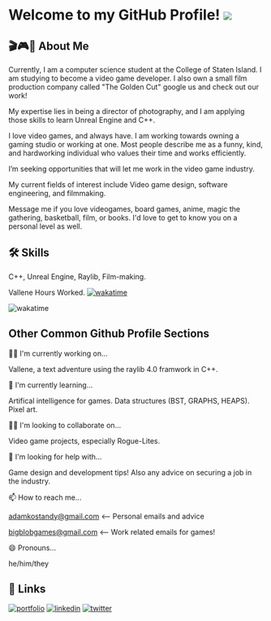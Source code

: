 
# Welcome to my GitHub Profile! ![](http://rgznsk.ovh/wp-content/uploads/2017/08/Persona5.gif)

## 🎬🎮📖 About Me
Currently, I am a computer science student at the College of Staten Island.
I am studying to become a video game developer. I also own a small film production company called "The Golden Cut" google us and check out our work!

My expertise lies in being a director of photography, and I am applying those skills to learn Unreal Engine and C++.

I love video games, and always have. I am working towards owning a gaming studio or working at one.
Most people describe me as a funny, kind, and hardworking individual who values their time and works efficiently.

I’m seeking opportunities that will let me work in the video game industry.

My current fields of interest include Video game design, software engineering, and filmmaking.

Message me if you love videogames, board games, anime, magic the gathering, basketball, film, or books. I'd love to get to know you on a personal level as well.


## 🛠 Skills
C++, Unreal Engine, Raylib, Film-making. 

Vallene Hours Worked. 
[![wakatime](https://wakatime.com/badge/user/d40f1ade-8d48-4f6f-86b3-8b2ed1780d43/project/6e45088b-b4cc-4142-b2fe-0cba579f283f.svg)](https://wakatime.com/badge/user/d40f1ade-8d48-4f6f-86b3-8b2ed1780d43/project/6e45088b-b4cc-4142-b2fe-0cba579f283f)

![wakatime](https://wakatime.com/share/@d40f1ade-8d48-4f6f-86b3-8b2ed1780d43/393405b6-5d60-4ef3-966a-45e5e00f918b.png)
## Other Common Github Profile Sections
👩‍💻 I'm currently working on...

Vallene, a text adventure using the raylib 4.0 framwork in C++. 

🧠 I'm currently learning...

Artifical intelligence for games. Data structures (BST, GRAPHS, HEAPS). Pixel art. 

👯‍♀️ I'm looking to collaborate on...

Video game projects, especially Rogue-Lites.
    
🤔 I'm looking for help with...

Game design and development tips! Also any advice on securing a job in the industry. 

📫 How to reach me...

adamkostandy@gmail.com <-- Personal emails and advice 

bigblobgames@gmail.com <-- Work related emails for games!

😄 Pronouns...

he/him/they


## 🔗 Links
[![portfolio](https://img.shields.io/badge/my_portfolio-000?style=for-the-badge&logo=ko-fi&logoColor=white)](https://www.thegoldencutproductions.com/)
[![linkedin](https://img.shields.io/badge/linkedin-0A66C2?style=for-the-badge&logo=linkedin&logoColor=white)](https://www.linkedin.com/in/adamkostandy/)
[![twitter](https://img.shields.io/badge/twitter-1DA1F2?style=for-the-badge&logo=twitter&logoColor=white)](https://twitter.com/adam_kostandy)

